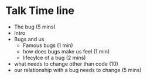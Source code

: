 # Talk Time line
- The bug (5 mins)
- Intro
- Bugs and us
  - Famous bugs (1 min)
  - how does bugs make us feel (1 min)
  - lifecylce of a bug (2 mins)
- what needs to change other than code (10)
- our relationship with a bug needs to change (5 mins)
